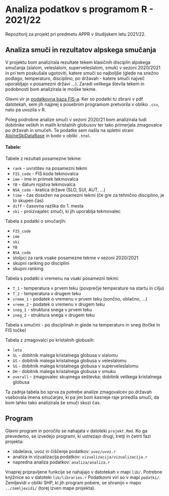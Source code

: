 # Analiza podatkov s programom R - 2021/22

Repozitorij za projekt pri predmetu APPR v študijskem letu 2021/22. 

## Analiza smuči in rezultatov alpskega smučanja

V projektu bom analizirala rezultate tekem klasičnih disciplin alpskega smučanja (slalom, veleslalom, superveleslalom, smuk) v sezoni 2020/2021 in pri tem poskušala ugotoviti, katere smuči so najboljše (glede na snežno podlago, temperaturo, disciplino, po državah - katere smuči največ uporabljajo v posamezni državi ...). Zaradi velikega števila tekem in podobnosti bom analizirala le moške tekme. 

Glavni vir je [podatkovna baza FIS-a](https://www.fis-ski.com/DB/alpine-skiing/calendar-results.html?eventselection=results&place=&sectorcode=AL&seasoncode=2021&categorycode=WC&disciplinecode=&gendercode=M&racedate=&racecodex=&nationcode=&seasonmonth=X-2021&saveselection=-1&seasonselection=). Ker so podatki tu zbrani v pdf datotekah, sem jih najprej s posebnim programom pretvorila v obliko `.csv`, nato pa uvozila v R.

Poleg podrobne analize smuči v sezoni 2020/21 bom analizirala tudi dobitnike velikih in malih kristalnih globusov ter tako primerjala zmagovalce po državah in smučeh. Te podatke sem našla na spletni strani [AlpineSkiDataBase](https://ski-db.com/db/stats/overall_m_gc.php) in bodo v obliki `.html`.

#### Tabele:
Tabele z rezultati posamezne tekme:
* `rank` - uvrstitev na posamezni tekmi
* `FIS_code` - FIS koda tekmovalca
* `ime` - ime in priimek tekmovalca
* `YB` - datum rojstva tekmovalca
* `NSA_code` - kratica države (SLO, SUI, AUT, ...)
* `time` - čas dosežen na posamezni tekmi (če gre za tehnično disciplino, je to skupen čas)
* `diff` - časovna razlika do 1. mesta
* `ski` - proizvajalec smuči, ki jih uporablja tekmovalec

Tabela s podatki o smučarjih:
* `FIS_code`
* `ime`
* `ski`
* `YB`
* `NSA_code`
* stolpci za rank vsake posamezne tekme v sezoni 2020/2021
* skupni ranking po disciplini
* skupni ranking

Tabela s podatki o vremenu na vsaki posamezni tekmi:
* `T_1` - temperatura v prvem teku (povprečje temperature na startu in cilju)
* `T_2` - temperatura v drugem teku
* `vreme_1` - podatek o vremenu v prvem teku (sončno, oblačno, ...)
* `vreme_2` - podatek o vremenu v drugem teku
* `sneg_1` - struktura snega v prvem teku
* `sneg_2` - struktura snega v drugem teku

Tabela s smučmi - po disciplinah in glede na temperaturo in sneg (točke in FIS točke)

Tabela z zmagovalci po kristalnih globusih:
* `leto`
* `SL` - dobitnik malega kristalnega globusa v slalomu
* `GS` - dobitnik malega kristalnega globusa v veleslalomu
* `SG` - dobitnik malega kristalnega globusa v superveleslalomu
* `DH` - dobitnik malega kristalnega globusa v smuku
* `overall` - zmagovalec skupnega seštevka; dobitnik velikega kristalnega globusa

Ta zadnja tabela bo sprva za potrebe analize zmagovalcev po državah vsebovala imena smučarjev, ki pa jim bom kasneje raje priredila smuči, da bom lahko tako analizirala še smuči skozi čas.

## Program

Glavni program in poročilo se nahajata v datoteki `projekt.Rmd`.
Ko ga prevedemo, se izvedejo programi, ki ustrezajo drugi, tretji in četrti fazi projekta:

* obdelava, uvoz in čiščenje podatkov: `uvoz/uvoz.r`
* analiza in vizualizacija podatkov: `vizualizacija/vizualizacija.r`
* napredna analiza podatkov: `analiza/analiza.r`

Vnaprej pripravljene funkcije se nahajajo v datotekah v mapi `lib/`.
Potrebne knjižnice so v datoteki `lib/libraries.r`
Podatkovni viri so v mapi `podatki/`.
Zemljevidi v obliki SHP, ki jih program pobere,
se shranijo v mapo `../zemljevidi/` (torej izven mape projekta).
